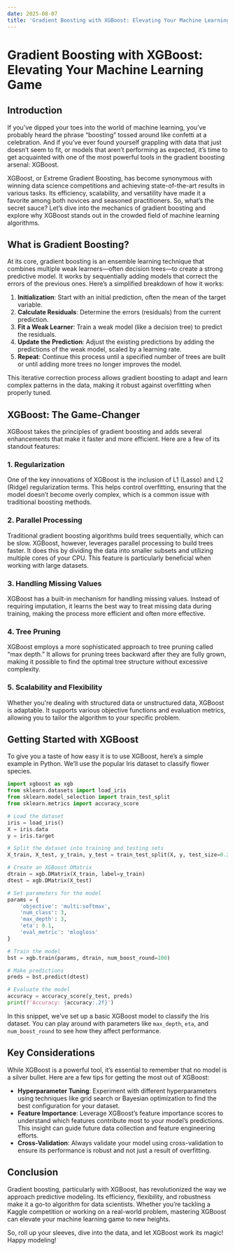 ```yaml
---
date: 2025-08-07
title: 'Gradient Boosting with XGBoost: Elevating Your Machine Learning Game'
---
```


# Gradient Boosting with XGBoost: Elevating Your Machine Learning Game

## Introduction

If you’ve dipped your toes into the world of machine learning, you’ve probably heard the phrase “boosting” tossed around like confetti at a celebration. And if you’ve ever found yourself grappling with data that just doesn’t seem to fit, or models that aren’t performing as expected, it’s time to get acquainted with one of the most powerful tools in the gradient boosting arsenal: XGBoost.

<!-- more -->
XGBoost, or Extreme Gradient Boosting, has become synonymous with winning data science competitions and achieving state-of-the-art results in various tasks. Its efficiency, scalability, and versatility have made it a favorite among both novices and seasoned practitioners. So, what’s the secret sauce? Let’s dive into the mechanics of gradient boosting and explore why XGBoost stands out in the crowded field of machine learning algorithms.

## What is Gradient Boosting?

At its core, gradient boosting is an ensemble learning technique that combines multiple weak learners—often decision trees—to create a strong predictive model. It works by sequentially adding models that correct the errors of the previous ones. Here’s a simplified breakdown of how it works:

1. **Initialization**: Start with an initial prediction, often the mean of the target variable.
2. **Calculate Residuals**: Determine the errors (residuals) from the current prediction.
3. **Fit a Weak Learner**: Train a weak model (like a decision tree) to predict the residuals.
4. **Update the Prediction**: Adjust the existing predictions by adding the predictions of the weak model, scaled by a learning rate.
5. **Repeat**: Continue this process until a specified number of trees are built or until adding more trees no longer improves the model.

This iterative correction process allows gradient boosting to adapt and learn complex patterns in the data, making it robust against overfitting when properly tuned.

## XGBoost: The Game-Changer

XGBoost takes the principles of gradient boosting and adds several enhancements that make it faster and more efficient. Here are a few of its standout features:

### 1. Regularization

One of the key innovations of XGBoost is the inclusion of L1 (Lasso) and L2 (Ridge) regularization terms. This helps control overfitting, ensuring that the model doesn’t become overly complex, which is a common issue with traditional boosting methods.

### 2. Parallel Processing

Traditional gradient boosting algorithms build trees sequentially, which can be slow. XGBoost, however, leverages parallel processing to build trees faster. It does this by dividing the data into smaller subsets and utilizing multiple cores of your CPU. This feature is particularly beneficial when working with large datasets.

### 3. Handling Missing Values

XGBoost has a built-in mechanism for handling missing values. Instead of requiring imputation, it learns the best way to treat missing data during training, making the process more efficient and often more effective.

### 4. Tree Pruning

XGBoost employs a more sophisticated approach to tree pruning called “max depth.” It allows for pruning trees backward after they are fully grown, making it possible to find the optimal tree structure without excessive complexity.

### 5. Scalability and Flexibility

Whether you're dealing with structured data or unstructured data, XGBoost is adaptable. It supports various objective functions and evaluation metrics, allowing you to tailor the algorithm to your specific problem.

## Getting Started with XGBoost

To give you a taste of how easy it is to use XGBoost, here’s a simple example in Python. We’ll use the popular Iris dataset to classify flower species.

```python
import xgboost as xgb
from sklearn.datasets import load_iris
from sklearn.model_selection import train_test_split
from sklearn.metrics import accuracy_score

# Load the dataset
iris = load_iris()
X = iris.data
y = iris.target

# Split the dataset into training and testing sets
X_train, X_test, y_train, y_test = train_test_split(X, y, test_size=0.2, random_state=42)

# Create an XGBoost DMatrix
dtrain = xgb.DMatrix(X_train, label=y_train)
dtest = xgb.DMatrix(X_test)

# Set parameters for the model
params = {
    'objective': 'multi:softmax',
    'num_class': 3,
    'max_depth': 3,
    'eta': 0.1,
    'eval_metric': 'mlogloss'
}

# Train the model
bst = xgb.train(params, dtrain, num_boost_round=100)

# Make predictions
preds = bst.predict(dtest)

# Evaluate the model
accuracy = accuracy_score(y_test, preds)
print(f'Accuracy: {accuracy:.2f}')
```

In this snippet, we’ve set up a basic XGBoost model to classify the Iris dataset. You can play around with parameters like `max_depth`, `eta`, and `num_boost_round` to see how they affect performance.

## Key Considerations

While XGBoost is a powerful tool, it’s essential to remember that no model is a silver bullet. Here are a few tips for getting the most out of XGBoost:

- **Hyperparameter Tuning**: Experiment with different hyperparameters using techniques like grid search or Bayesian optimization to find the best configuration for your dataset.
- **Feature Importance**: Leverage XGBoost’s feature importance scores to understand which features contribute most to your model’s predictions. This insight can guide future data collection and feature engineering efforts.
- **Cross-Validation**: Always validate your model using cross-validation to ensure its performance is robust and not just a result of overfitting.

## Conclusion

Gradient boosting, particularly with XGBoost, has revolutionized the way we approach predictive modeling. Its efficiency, flexibility, and robustness make it a go-to algorithm for data scientists. Whether you’re tackling a Kaggle competition or working on a real-world problem, mastering XGBoost can elevate your machine learning game to new heights.

So, roll up your sleeves, dive into the data, and let XGBoost work its magic! Happy modeling!